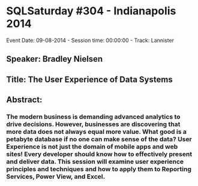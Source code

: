 # SQLSaturday #304 - Indianapolis 2014
Event Date: 09-08-2014 - Session time: 00:00:00 - Track: Lannister
## Speaker: Bradley Nielsen
## Title: The User Experience of Data Systems
## Abstract:
### The modern business is demanding advanced analytics to drive decisions.  However, businesses are discovering that more data does not always equal more value.  What good is a petabyte database if no one can make sense of the data?  User Experience is not just the domain of mobile apps and web sites!  Every developer should know how to effectively present and deliver data.  This session will examine user experience principles and techniques and how to apply them to Reporting Services, Power View, and Excel.
